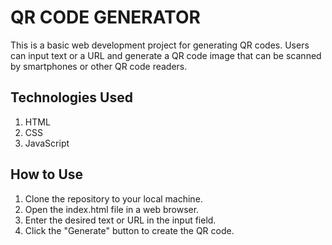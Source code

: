 # QR CODE GENERATOR

This is a basic web development project for generating QR codes. Users can input text or a URL and generate a QR code image that can be scanned by smartphones or other QR code readers.

## Technologies Used
1. HTML
2. CSS
3. JavaScript

## How to Use
1. Clone the repository to your local machine.
2. Open the index.html file in a web browser.
3. Enter the desired text or URL in the input field.
4. Click the "Generate" button to create the QR code.
